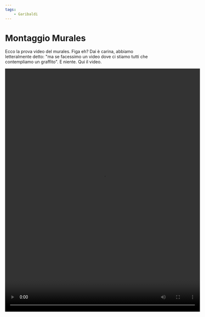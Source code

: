 ```yaml
---
tags:
    - Garibaldi
---
```


# Montaggio Murales

Ecco la prova video del murales. Figa eh? Dai è carina, abbiamo letteralmente detto: "ma se facessimo un video dove ci stiamo tutti che contempliamo un graffito". E niente. Qui il video.

<video width="640" height="800" controls>
  <source src="../chesoleoggi.mp4" type="video/mp4">
</video>